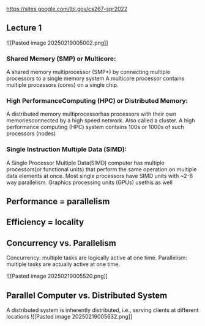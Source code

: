 https://sites.google.com/lbl.gov/cs267-spr2022
## Lecture 1

![[Pasted image 20250219005002.png]]

### Shared Memory (SMP) or Multicore: 
A shared memory multiprocessor (SMP*) by connecting multiple processors to a single memory system A multicore processor contains multiple processors (cores) on a single chip. 

### High PerformanceComputing (HPC) or Distributed Memory: 
A distributed memory multiprocessorhas processors with their own memoriesconnected by a high speed network. Also called a cluster. A high performance computing (HPC) system contains 100s or 1000s of such processors (nodes)

### Single Instruction Multiple Data (SIMD):
A Single Processor Multiple Data(SIMD) computer has multiple processors(or functional units) that perform the same operation on multiple data elements at once. Most single processors have SIMD units with ~2-8 way parallelism. Graphics processing units (GPUs) usethis as well



## Performance = parallelism
## Efficiency = locality


## Concurrency vs. Parallelism
Concurrency: multiple tasks are logically active at one time.
Parallelism: multiple tasks are actually active at one time.

![[Pasted image 20250219005520.png]]

## Parallel Computer vs. Distributed System
A distributed system is inherently distributed, i.e., serving clients at different locations
![[Pasted image 20250219005632.png]]

